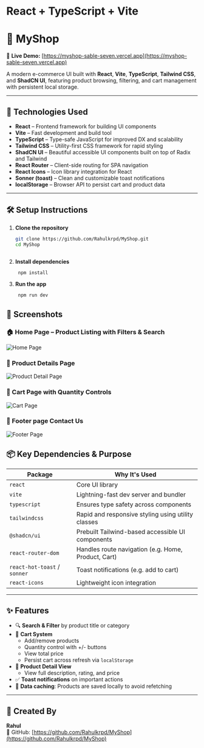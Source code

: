 # React + TypeScript + Vite

# 🛒 MyShop
🚀 **Live Demo:** [https://myshop-sable-seven.vercel.app](https://myshop-sable-seven.vercel.app)


A modern e-commerce UI built with **React**, **Vite**, **TypeScript**, **Tailwind CSS**, and **ShadCN UI**, featuring product browsing, filtering, and cart management with persistent local storage.

---

## 🚀 Technologies Used

- **React** – Frontend framework for building UI components
- **Vite** – Fast development and build tool
- **TypeScript** – Type-safe JavaScript for improved DX and scalability
- **Tailwind CSS** – Utility-first CSS framework for rapid styling
- **ShadCN UI** – Beautiful accessible UI components built on top of Radix and Tailwind
- **React Router** – Client-side routing for SPA navigation
- **React Icons** – Icon library integration for React
- **Sonner (toast)** – Clean and customizable toast notifications
- **localStorage** – Browser API to persist cart and product data

---

## 🛠️ Setup Instructions

1. **Clone the repository**  
   ```bash
   git clone https://github.com/Rahulkrpd/MyShop.git
   cd MyShop



2. **Install dependencies**  
   ```bash
    npm install


2. **Run the app**  
   ```bash
    npm run dev


## 📸 Screenshots

### 🏠 Home Page – Product Listing with Filters & Search  
![Home Page](./public/screenshots/homePage.png)

### 📄 Product Details Page  
![Product Detail Page](./public//screenshots/productPage.png)

### 🛒 Cart Page with Quantity Controls  
![Cart Page](./public//screenshots/cartPage.png)


### 🛒 Footer page Contact Us  
![Footer Page](./public/screenshots/footerPage.png)







## 📦 Key Dependencies & Purpose

| Package                 | Why It's Used                                                     |
|-------------------------|-------------------------------------------------------------------|
| `react`                 | Core UI library                                                   |
| `vite`                  | Lightning-fast dev server and bundler                             |
| `typescript`            | Ensures type safety across components                             |
| `tailwindcss`           | Rapid and responsive styling using utility classes                |
| `@shadcn/ui`            | Prebuilt Tailwind-based accessible UI components                  |
| `react-router-dom`      | Handles route navigation (e.g. Home, Product, Cart)               |
| `react-hot-toast` / `sonner` | Toast notifications (e.g. add to cart)                      |
| `react-icons`           | Lightweight icon integration                                      |

---

## ✨ Features

- 🔍 **Search & Filter** by product title or category  
- 🛒 **Cart System**  
  - Add/remove products  
  - Quantity control with +/- buttons  
  - View total price  
  - Persist cart across refresh via `localStorage`  
- 📄 **Product Detail View**  
  - View full description, rating, and price  
- ✅ **Toast notifications** on important actions  
- 💾 **Data caching**: Products are saved locally to avoid refetching  

---


## 👤 Created By

**Rahul**  
🔗 GitHub: [https://github.com/Rahulkrpd/MyShop](https://github.com/Rahulkrpd/MyShop)
